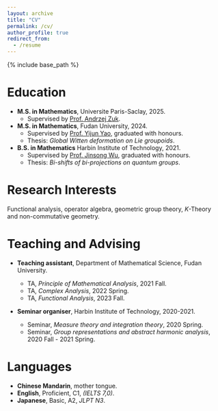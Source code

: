 ```yaml
---
layout: archive
title: "CV"
permalink: /cv/
author_profile: true
redirect_from:
  - /resume
---
```


{% include base_path %}

Education
======
* **M.S. in Mathematics**, Universite Paris-Saclay, 2025.
  * Supervised by [Prof. Andrzej Zuk](https://webusers.imj-prg.fr/~andrzej.zuk/index.html).
* **M.S. in Mathematics**, Fudan University, 2024.
  * Supervised by [Prof. Yijun Yao](https://math.fudan.edu.cn/fa/00/c30607a326144/page.htm), graduated with honours.
  * Thesis: *Global Witten deformation on Lie groupoids*.
* **B.S. in Mathematics** Harbin Institute of Technology, 2021.
  * Supervised by [Prof. Jinsong Wu](https://www.bimsa.cn/zh-CN/detail/jinsongwu.html), graduated with honours.
  * Thesis: *Bi-shifts of bi-projections on quantum groups*.

Research Interests
======
Functional analysis, operator algebra, geometric group theory, *K*-Theory and non-commutative geometry.
  
Teaching and Advising
======

* **Teaching assistant**, Department of Mathematical Science, Fudan University.
  * TA, *Principle of Mathematical Analysis*, 2021 Fall.
  * TA, *Complex Analysis*, 2022 Spring.
  * TA, *Functional Analysis*, 2023 Fall.

* **Seminar organiser**, Harbin Institute of Technology, 2020-2021.
  * Seminar, *Measure theory and integration theory*, 2020 Spring.
  * Seminar, *Group representations and abstract harmonic analysis*, 2020 Fall - 2021 Spring.
 
Languages
======
* **Chinese Mandarin**, mother tongue.
* **English**, Proficient, C1, *(IELTS 7,0)*.
* **Japanese**, Basic, A2, *JLPT N3*.
